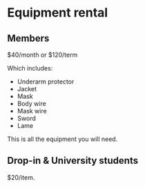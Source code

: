 
# Equipment rental

## Members

$40/month or $120/term

Which includes:

- Underarm protector
- Jacket
- Mask
- Body wire
- Mask wire
- Sword
- Lame

This is all the equipment you will need.

## Drop-in & University students

$20/item.
